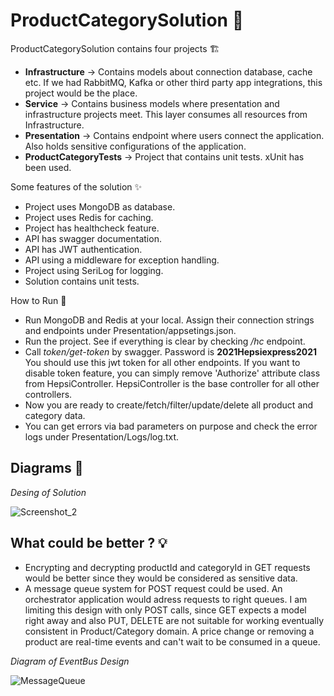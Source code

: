 # ProductCategorySolution 🎉

ProductCategorySolution contains four projects 🏗️
* **Infrastructure** -> Contains models about connection database, cache etc. If we had RabbitMQ, Kafka or other third party app integrations, this project would be the place.
* **Service** -> Contains business models where presentation and infrastructure projects meet. This layer consumes all resources from Infrastructure.
* **Presentation** -> Contains endpoint where users connect the application. Also holds sensitive configurations of the application.
* **ProductCategoryTests** -> Project that contains unit tests. xUnit has been used.

Some features of the solution ✨

* Project uses MongoDB as database.
* Project uses Redis for caching.
* Project has healthcheck feature.
* API has swagger documentation.
* API has JWT authentication.
* API using a middleware for exception handling.
* Project using SeriLog for logging.
* Solution contains unit tests.

How to Run 🚀

* Run MongoDB and Redis at your local. Assign their connection strings and endpoints under Presentation/appsetings.json.
* Run the project. See if everything is clear by checking _/hc_ endpoint.
* Call _token/get-token_ by swagger. Password is **2021Hepsiexpress2021** You should use this jwt token for all other endpoints. If you want to disable token feature, you can simply remove 'Authorize' attribute class from HepsiController. HepsiController is the base controller for all other controllers.
* Now you are ready to create/fetch/filter/update/delete all product and category data.
* You can get errors via bad parameters on purpose and check the error logs under Presentation/Logs/log.txt.

## Diagrams 📸
_Desing of Solution_

![Screenshot_2](https://user-images.githubusercontent.com/47561392/135548140-62e9c222-01db-421f-a084-24988144b828.png)

## What could be better ? 💡
* Encrypting and decrypting productId and categoryId in GET requests would be better since they would be considered as sensitive data.
* A message queue system for POST request could be used. An orchestrator application would adress requests to right queues. I am limiting this design with only POST calls, since GET expects a model right away and also PUT, DELETE are not suitable for working eventually consistent in Product/Category domain. A price change or removing a product are real-time events and can't wait to be consumed in a queue.

_Diagram of EventBus Design_

![MessageQueue](https://user-images.githubusercontent.com/47561392/135656897-01fb181f-f96b-4320-905b-032cfb2f58ac.png)
